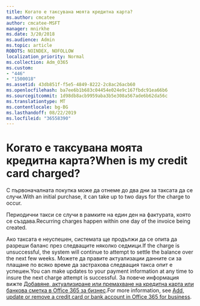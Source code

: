 ```yaml
---
title: Когато е таксувана моята кредитна карта?
ms.author: cmcatee
author: cmcatee-MSFT
manager: mnirkhe
ms.date: 3/20/2018
ms.audience: Admin
ms.topic: article
ROBOTS: NOINDEX, NOFOLLOW
localization_priority: Normal
ms.collection: Adm_O365
ms.custom:
- "446"
- "1500018"
ms.assetid: 43db851f-f5e5-4849-8222-2c8ac26acb60
ms.openlocfilehash: ba7ee6b1b683c04454e024e9c167fbdc91ea66b6
ms.sourcegitcommit: 1d98db8acb9959aba3b5e308a567ade6b62da56c
ms.translationtype: MT
ms.contentlocale: bg-BG
ms.lasthandoff: 08/22/2019
ms.locfileid: "36558390"
---
```

# <a name="when-is-my-credit-card-charged"></a><span data-ttu-id="d753c-102">Когато е таксувана моята кредитна карта?</span><span class="sxs-lookup"><span data-stu-id="d753c-102">When is my credit card charged?</span></span>

<span data-ttu-id="d753c-103">С първоначалната покупка може да отнеме до два дни за таксата да се случи.</span><span class="sxs-lookup"><span data-stu-id="d753c-103">With an initial purchase, it can take up to two days for the charge to occur.</span></span>
  
<span data-ttu-id="d753c-104">Периодични такси се случи в рамките на един ден на фактурата, която се създава.</span><span class="sxs-lookup"><span data-stu-id="d753c-104">Recurring charges happen within one day of the invoice being created.</span></span>
  
<span data-ttu-id="d753c-105">Ако таксата е неуспешен, системата ще продължи да се опита да разреши баланс през следващите няколко седмици.</span><span class="sxs-lookup"><span data-stu-id="d753c-105">If the charge is unsuccessful, the system will continue to attempt to settle the balance over the next few weeks.</span></span> <span data-ttu-id="d753c-106">Можете да правите актуализации данните си за плащане по всяко време да застрахова следващия такса опит е успешен.</span><span class="sxs-lookup"><span data-stu-id="d753c-106">You can make updates to your payment information at any time to insure the next charge attempt is successful.</span></span> <span data-ttu-id="d753c-107">За повече информация вижте [Добавяне, актуализиране или премахване на кредитна карта или банкова сметка в Office 365 за бизнес](https://docs.microsoft.com/office365/admin/subscriptions-and-billing/add-update-or-remove-credit-card-or-bank-account).</span><span class="sxs-lookup"><span data-stu-id="d753c-107">For more information, see [Add, update or remove a credit card or bank account in Office 365 for business](https://docs.microsoft.com/office365/admin/subscriptions-and-billing/add-update-or-remove-credit-card-or-bank-account).</span></span>